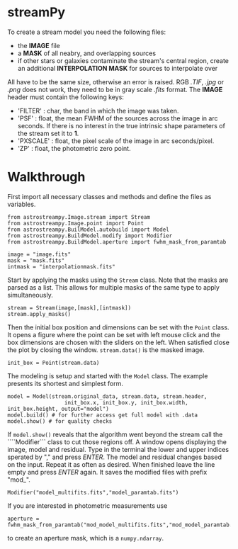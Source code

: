 # streamPy

To create a stream model you need the following files:
  - the **IMAGE** file
  - a **MASK** of all neabry, and overlapping sources
  - if other stars or galaxies contaminate the stream's central region, create an additional **INTERPOLATION MASK** for sources to interpolate over

All have to be the same size, otherwise an error is raised. RGB *.TIF*, *.jpg* or *.png* does not work, they need to be in gray scale *.fits* format. 
The **IMAGE** header must contain the following keys:
  - 'FILTER'  : char, the band in which the image was taken.
  - 'PSF'     : float, the mean FWHM of the sources across the image in arc seconds. If there is no interest in the true intrinsic shape parameters of the stream set it to **1**.
  - 'PXSCALE' : float, the pixel scale of the image in arc seconds/pixel.
  - 'ZP'      : float, the photometric zero point.

# Walkthrough
First import all necessary classes and methods and define the files as variables.
```
from astrostreampy.Image.stream import Stream
from astrostreampy.Image.point import Point
from astrostreampy.BuilModel.autobuild import Model
from astrostreampy.BuildModel.modify import Modifier
from astrostreampy.BuildModel.aperture import fwhm_mask_from_paramtab

image = "image.fits"
mask = "mask.fits"
intmask = "interpolationmask.fits"
```
Start by applying the masks using the ```Stream``` class. Note that the masks are parsed as a list. This allows for multiple masks of the same type to apply simultaneously.
```
stream = Stream(image,[mask],[intmask])
stream.apply_masks()
```
Then the initial box position and dimensions can be set with the ```Point``` class. It opens a figure where the point can be set with left mouse click and the box dimensions are chosen with the sliders on the left. 
When satisfied close the plot by closing the window. ```stream.data()``` is the masked image.
```
init_box = Point(stream.data)
```
The modeling is setup and started with the ```Model``` class. The example presents its shortest and simplest form.
```
model = Model(stream.original_data, stream.data, stream.header, 
                  init_box.x, init_box.y, init_box.width, init_box.height, output="model")
model.build() # for further access get full model with .data
model.show() # for quality checks
```
If ```model.show()``` reveals that the algorithm went beyond the stream call the ````Modifier``` class to cut those regions off. A window opens displaying the image, model and residual. Type in the terminal the lower and upper indices sperated by "," and press *ENTER*. The model and residual changes based on the input. Repeat it as often as desired. When finished leave the line empty and press *ENTER* again. It saves the modified files with prefix "mod_".
```
Modifier("model_multifits.fits","model_paramtab.fits")
```
If you are interested in photometric measurements use
``` 
aperture = fwhm_mask_from_paramtab("mod_model_multifits.fits","mod_model_paramtab.fits"
```
to create an aperture mask, which is a ```numpy.ndarray```.

